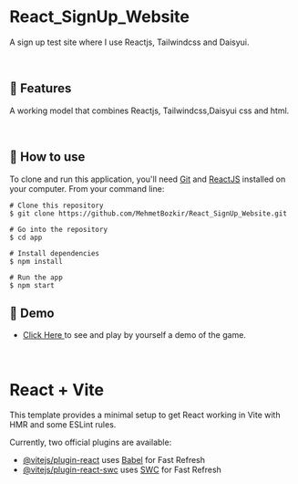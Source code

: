 # React_SignUp_Website


A sign up test site where I use Reactjs, Tailwindcss and Daisyui.


<p align="center"> 

<br> 
  
  :wrench: Features 
  --------------------

  A working model that combines Reactjs, Tailwindcss,Daisyui css and html.
  
<br> 
  
  ## :book: How to use
To clone and run this application, you'll need [Git](https://git-scm.com/downloads) and [ReactJS](https://reactjs.org/docs/getting-started.html) installed on your computer. From your command line:

```
# Clone this repository
$ git clone https://github.com/MehmetBozkir/React_SignUp_Website.git

# Go into the repository
$ cd app

# Install dependencies
$ npm install

# Run the app
$ npm start
```
## :link: Demo
  - <a target="_blank" href="https://react-signup-website.netlify.app/"> Click Here </a> to see and play by yourself a demo of the game.

<br> 

# React + Vite

This template provides a minimal setup to get React working in Vite with HMR and some ESLint rules.

Currently, two official plugins are available:

- [@vitejs/plugin-react](https://github.com/vitejs/vite-plugin-react/blob/main/packages/plugin-react/README.md) uses [Babel](https://babeljs.io/) for Fast Refresh
- [@vitejs/plugin-react-swc](https://github.com/vitejs/vite-plugin-react-swc) uses [SWC](https://swc.rs/) for Fast Refresh
